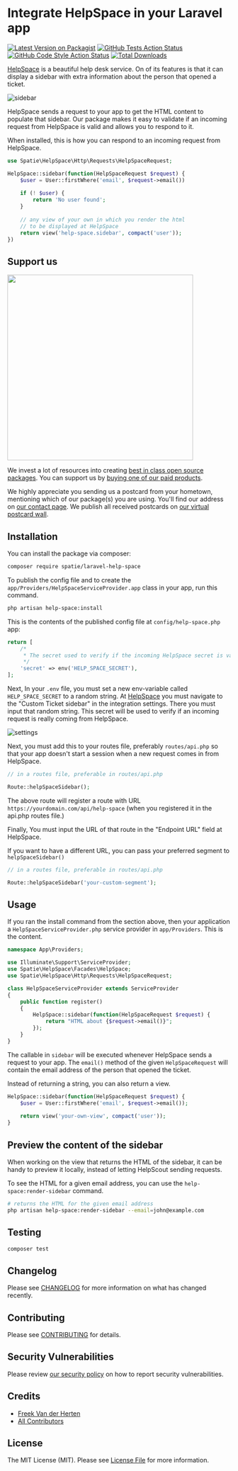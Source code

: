 # Integrate HelpSpace in your Laravel app

[![Latest Version on Packagist](https://img.shields.io/packagist/v/spatie/laravel-help-space.svg?style=flat-square)](https://packagist.org/packages/spatie/laravel-help-space)
[![GitHub Tests Action Status](https://img.shields.io/github/actions/workflow/status/spatie/laravel-help-space/run-tests.yml?branch=main&label=tests&style=flat-square)](https://github.com/spatie/laravel-help-space/actions?query=workflow%3Arun-tests+branch%3Amain)
[![GitHub Code Style Action Status](https://img.shields.io/github/actions/workflow/status/spatie/laravel-help-space/fix-php-code-style-issues.yml?branch=main&label=code%20style&style=flat-square)](https://github.com/spatie/laravel-help-space/actions?query=workflow%3A"Fix+PHP+code+style+issues"+branch%3Amain)
[![Total Downloads](https://img.shields.io/packagist/dt/spatie/laravel-help-space.svg?style=flat-square)](https://packagist.org/packages/spatie/laravel-help-space)

[HelpSpace](https://helpspace.com) is a beautiful help desk service. On of its features is that it can display a sidebar with extra information about the person that opened a ticket. 

![sidebar](https://github.com/spatie/laravel-help-space/blob/main/docs/sidebar.jpg?raw=true)

HelpSpace sends a request to your app to get the HTML content to populate that sidebar. Our package makes it easy to validate if an incoming request from HelpSpace is valid and allows you to respond to it.

When installed, this is how you can respond to an incoming request from HelpSpace.

```php
use Spatie\HelpSpace\Http\Requests\HelpSpaceRequest;

HelpSpace::sidebar(function(HelpSpaceRequest $request) {
    $user = User::firstWhere('email', $request->email())
    
    if (! $user) {
        return 'No user found';
    }
    
    // any view of your own in which you render the html
    // to be displayed at HelpSpace
    return view('help-space.sidebar', compact('user'));
})
```

## Support us

[<img src="https://github-ads.s3.eu-central-1.amazonaws.com/laravel-help-space.jpg?t=1" width="419px" />](https://spatie.be/github-ad-click/laravel-help-space)

We invest a lot of resources into creating [best in class open source packages](https://spatie.be/open-source). You can support us by [buying one of our paid products](https://spatie.be/open-source/support-us).

We highly appreciate you sending us a postcard from your hometown, mentioning which of our package(s) you are using. You'll find our address on [our contact page](https://spatie.be/about-us). We publish all received postcards on [our virtual postcard wall](https://spatie.be/open-source/postcards).

## Installation

You can install the package via composer:

```bash
composer require spatie/laravel-help-space
```

To publish the config file and to create the `app/Providers/HelpSpaceServiceProvider.app` class in your app, run this command.

```bash
php artisan help-space:install
```

This is the contents of the published config file at `config/help-space.php` app:

```php
return [
    /*
     * The secret used to verify if the incoming HelpSpace secret is valid
     */
    'secret' => env('HELP_SPACE_SECRET'),
];
```

Next, In your `.env` file, you must set a new env-variable called  `HELP_SPACE_SECRET` to a random string. At [HelpSpace](https://helpspace.com) you must navigate to the "Custom Ticket sidebar" in the integration settings. There you must input that random string.  This secret will be used to verify if an incoming request is really coming from HelpSpace.

![settings](https://github.com/spatie/laravel-help-space/blob/main/docs/settings.jpg?raw=true)

Next, you must add this to your routes file, preferably `routes/api.php` so that your app doesn't start a session when a new request comes in from HelpSpace.

```php
// in a routes file, preferable in routes/api.php

Route::helpSpaceSidebar();
```

The above route will register a route with URL `https://yourdomain.com/api/help-space` (when you registered it in the api.php routes file.)

Finally, You must input the URL of that route in the "Endpoint URL" field at HelpSpace.

If you want to have a different URL, you can pass your preferred segment to `helpSpaceSidebar()`

```php
// in a routes file, preferable in routes/api.php

Route::helpSpaceSidebar('your-custom-segment');
```

## Usage

If you ran the install command from the section above, then your application a `HelpSpaceServiceProvider.php` service provider in `app/Providers`. This is the content.

```php
namespace App\Providers;

use Illuminate\Support\ServiceProvider;
use Spatie\HelpSpace\Facades\HelpSpace;
use Spatie\HelpSpace\Http\Requests\HelpSpaceRequest;

class HelpSpaceServiceProvider extends ServiceProvider
{
    public function register()
    {
        HelpSpace::sidebar(function(HelpSpaceRequest $request) {        
            return "HTML about {$request->email()}";
        });
    }
}
```

The callable in `sidebar` will be executed whenever HelpSpace sends a request to your app. The `email()` method of   the given `HelpSpaceRequest` will contain the email address of the person that opened the ticket.

Instead of returning a string, you can also return a view.

```php
HelpSpace::sidebar(function(HelpSpaceRequest $request) {
    $user = User::firstWhere('email', $request->email());
    
    return view('your-own-view', compact('user'));        
}
```

## Preview the content of the sidebar

When working on the view that returns the HTML of the sidebar, it can be handy to preview it locally, instead of letting HelpScout sending requests.

To see the HTML for a given email address, you can use the `help-space:render-sidebar` command.

```bash
# returns the HTML for the given email address
php artisan help-space:render-sidebar --email=john@example.com
```

## Testing

```bash
composer test
```

## Changelog

Please see [CHANGELOG](CHANGELOG.md) for more information on what has changed recently.

## Contributing

Please see [CONTRIBUTING](CONTRIBUTING.md) for details.

## Security Vulnerabilities

Please review [our security policy](../../security/policy) on how to report security vulnerabilities.

## Credits

- [Freek Van der Herten](https://github.com/freekmurze)
- [All Contributors](../../contributors)

## License

The MIT License (MIT). Please see [License File](LICENSE.md) for more information.
